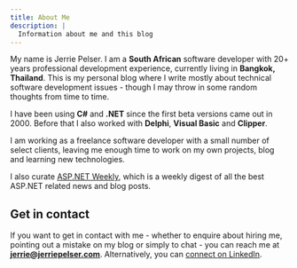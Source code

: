 ```yaml
---
title: About Me
description: |
  Information about me and this blog
---
```


My name is Jerrie Pelser. I am a **South African** software developer with 20+ years professional development experience, currently living in **Bangkok, Thailand**. This is my personal blog where I write mostly about technical software development issues - though I may throw in some random thoughts from time to time.

I have been using **C#** and **.NET** since the first beta versions came out in 2000. Before that I also worked with **Delphi**, **Visual Basic** and **Clipper**.

I am working as a freelance software developer with a small number of select clients, leaving me enough time to work on my own projects, blog and learning new technologies.

I also curate [ASP.NET Weekly](https://www.getrevue.co/profile/aspnetweekly), which is a weekly digest of all the best ASP.NET related news and blog posts.

## Get in contact

If you want to get in contact with me - whether to enquire about hiring me, pointing out a mistake on my blog or simply to chat - you can reach me at **jerrie@jerriepelser.com**. Alternatively, you can [connect on LinkedIn](https://www.linkedin.com/in/jerriepelser).
